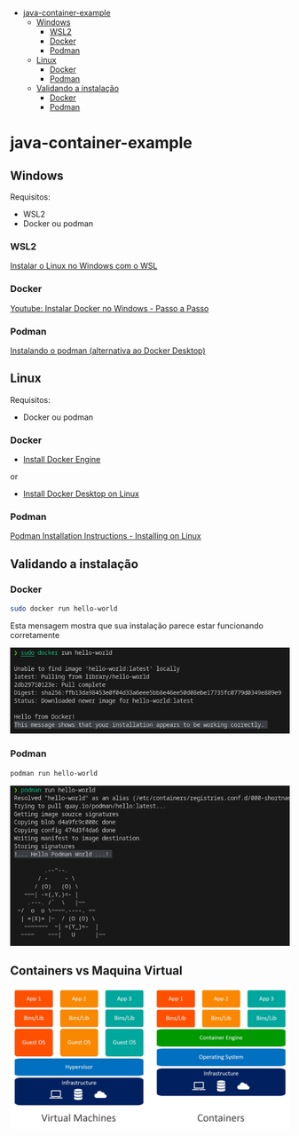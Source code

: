 - [java-container-example](#java-container-example)
  * [Windows](#windows)
    + [WSL2 ](#wsl2)
    + [Docker ](#docker)
    + [Podman ](#podman)
  * [Linux](#linux)
    + [Docker ](#docker-1)
    + [Podman ](#podman-1)
  * [Validando a instalação](#validando-a-instalação)
    + [Docker](#docker-2)
    + [Podman](#podman-2)

# java-container-example

## Windows

Requisitos:
  - WSL2
  - Docker ou podman


### WSL2 

  [Instalar o Linux no Windows com o WSL](https://learn.microsoft.com/pt-br/windows/wsl/install)

### Docker 

  [Youtube: Instalar Docker no Windows - Passo a Passo](https://www.youtube.com/watch?v=sYsIoWtS5LY)

### Podman 

  [Instalando o podman (alternativa ao Docker Desktop)](https://educoutinho.com.br/windows/instalando-podman-alternativa-docker-desktop/)


## Linux

Requisitos:
  - Docker ou podman

### Docker 

  - [Install Docker Engine](https://docs.docker.com/desktop/install/linux-install/)

or
  - [Install Docker Desktop on Linux](https://docs.docker.com/desktop/install/linux-install/)
### Podman 

  [Podman Installation Instructions - Installing on Linux ](https://podman.io/getting-started/installation.html#installing-on-linux)


## Validando a instalação

### Docker
```BASH
sudo docker run hello-world
```

Esta mensagem mostra que sua instalação parece estar funcionando corretamente

![docker-hello-world](./docs/imgs/docker-hello-world.png)

### Podman
```BASH
podman run hello-world
```

![podman-hello-world](./docs/imgs/podman-hello-world.png)


## Containers vs Maquina Virtual

[![containers-vs-virtual-machines](./docs/imgs/containers-vs-virtual-machines.jpg)](https://images.contentstack.io/v3/assets/blt300387d93dabf50e/bltb6200bc085503718/5e1f209a63d1b6503160c6d5/containers-vs-virtual-machines.jpg)